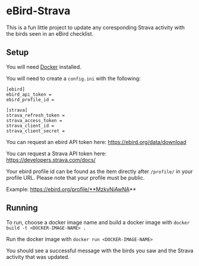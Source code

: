 # eBird-Strava

This is a fun little project to update any coresponding Strava activity with the birds seen in an eBird checklist. 

## Setup

You will need [Docker](https://www.docker.com/) installed. 

You will need to create a `config.ini` with the following: 
```
[ebird]
ebird_api_token = 
ebird_profile_id = 

[strava]
strava_refresh_token = 
strava_access_token = 
strava_client_id = 
strava_client_secret = 
```

You can request an ebird API token here: https://ebird.org/data/download

You can request a Strava API token here: https://developers.strava.com/docs/


Your ebird profile id can be found as the item directly after `/profile/` in your profile URL. Please note that your profile must be public. 

Example: https://ebird.org/profile/**MzkyNjAwNA**

## Running

To run, choose a docker image name and build a docker image with `docker build -t <DOCKER-IMAGE-NAME> .`

Run the docker image with `docker run <DOCKER-IMAGE-NAME>`

You should see a successful message with the birds you saw and the Strava activity that was updated. 